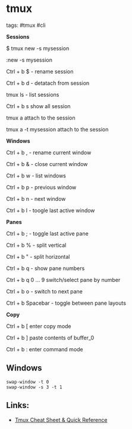 # tmux

tags: #tmux #cli


**Sessions**

$ tmux new -s mysession

:new -s mysession

Ctrl + b $ - rename session

Ctrl + b d - detatach from session

tmux ls - list sessions

Ctrl + b s show all session

tmux a attach to the session

tmux a -t mysession attach to the session


**Windows**

Ctrl + b , - rename current window

Ctrl + b & - close current window

Ctrl + b w - list windows

Ctrl + b p - previous window

Ctrl + b n - next window

Ctrl + b l - toogle last active window


**Panes**

Ctrl + b ; - toggle last active pane

Ctrl + b % - split vertical

Ctrl + b " - split horizontal

Ctrl + b q - show pane numbers

Ctrl + b q 0 ... 9 switch/select pane by number

Ctrl + b o - switch to next pane

Ctrl + b Spacebar - toggle between pane layouts


**Copy**

Ctrl + b [ enter copy mode

Ctrl + b ] paste contents of buffer_0

Ctrl + b : enter command mode


Windows
-------

```
swap-window -t 0
swap-window -s 3 -t 1
```

## Links:

- [Tmux Cheat Sheet & Quick Reference](https://tmuxcheatsheet.com)
